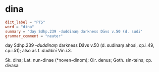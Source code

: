 # dina

``` toml
dict_label = "PTS"
word = "dina"
summary = "day Sdhp.239 -duddinaṃ darkness Dāvs v.50 (d. sudi"
grammar_comment = "neuter"
```

day Sdhp.239 *\-duddinaṃ* darkness Dāvs v.50 (d. sudinaṃ ahosi, cp.i.49, cp.i.51); also as f. *duddinī* Vin.i.3.

Sk. dina; Lat. nun\-dinae (\*noven\-dinom); Oir. denus; Goth. sin\-teins; cp. divasa

